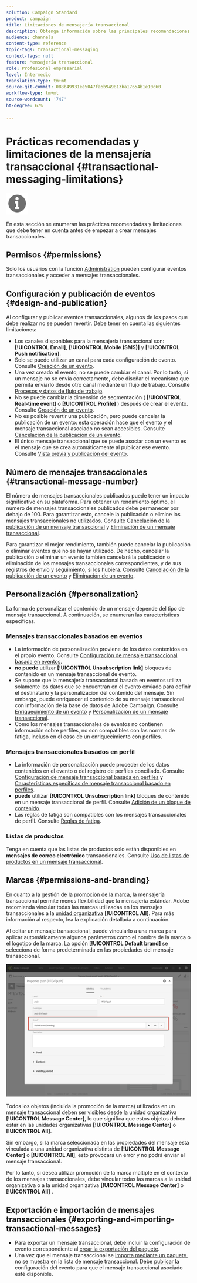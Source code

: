 ```yaml
---
solution: Campaign Standard
product: campaign
title: Limitaciones de mensajería transaccional
description: Obtenga información sobre las principales recomendaciones y limitaciones relativas a los mensajes transaccionales en Adobe Campaign Standard.
audience: channels
content-type: reference
topic-tags: transactional-messaging
context-tags: null
feature: Mensajería transaccional
role: Profesional empresarial
level: Intermedio
translation-type: tm+mt
source-git-commit: 088b49931ee5047fa6b949813ba17654b1e10d60
workflow-type: tm+mt
source-wordcount: '747'
ht-degree: 67%

---
```



# Prácticas recomendadas y limitaciones de la mensajería transaccional {#transactional-messaging-limitations}

<img src="assets/do-not-localize/icon_concepts.svg" width="60px">

En esta sección se enumeran las prácticas recomendadas y limitaciones que debe tener en cuenta antes de empezar a crear mensajes transaccionales.

<!--For more on transactional messages, including on how to configure and create them, see [Getting started with transactional messaging](../../channels/using/getting-started-with-transactional-msg.md).-->

## Permisos {#permissions}

Solo los usuarios con la función [Administration](../../administration/using/users-management.md#functional-administrators) pueden configurar eventos transaccionales y acceder a mensajes transaccionales.

## Configuración y publicación de eventos {#design-and-publication}

Al configurar y publicar eventos transaccionales, algunos de los pasos que debe realizar no se pueden revertir. Debe tener en cuenta las siguientes limitaciones:

* Los canales disponibles para la mensajería transaccional son: **[!UICONTROL Email]**, **[!UICONTROL Mobile (SMS)]** y **[!UICONTROL Push notification]**.
* Solo se puede utilizar un canal para cada configuración de evento. Consulte [Creación de un evento](../../channels/using/configuring-transactional-event.md#creating-an-event).
* Una vez creado el evento, no se puede cambiar el canal. Por lo tanto, si un mensaje no se envía correctamente, debe diseñar el mecanismo que permita enviarlo desde otro canal mediante un flujo de trabajo. Consulte [Procesos y datos de flujo de trabajo](../../automating/using/get-started-workflows.md).
* No se puede cambiar la dimensión de segmentación ( **[!UICONTROL Real-time event]** o **[!UICONTROL Profile]** ) después de crear el evento. Consulte [Creación de un evento](../../channels/using/configuring-transactional-event.md#creating-an-event).
* No es posible revertir una publicación, pero puede cancelar la publicación de un evento: esta operación hace que el evento y el mensaje transaccional asociado no sean accesibles. Consulte [Cancelación de la publicación de un evento](../../channels/using/publishing-transactional-event.md#unpublishing-an-event).
* El único mensaje transaccional que se puede asociar con un evento es el mensaje que se crea automáticamente al publicar ese evento. Consulte [Vista previa y publicación del evento](../../channels/using/publishing-transactional-event.md#previewing-and-publishing-the-event).

## Número de mensajes transaccionales {#transactional-message-number}

El número de mensajes transaccionales publicados puede tener un impacto significativo en su plataforma. Para obtener un rendimiento óptimo, el número de mensajes transaccionales publicados debe permanecer por debajo de 100. Para garantizar esto, cancele la publicación o elimine los mensajes transaccionales no utilizados. Consulte [Cancelación de la publicación de un mensaje transaccional](../../channels/using/publishing-transactional-message.md#unpublishing-a-transactional-message) y [Eliminación de un mensaje transaccional](../../channels/using/publishing-transactional-message.md#deleting-a-transactional-message).

Para garantizar el mejor rendimiento, también puede cancelar la publicación o eliminar eventos que no se hayan utilizado. De hecho, cancelar la publicación o eliminar un evento también cancelará la publicación o eliminación de los mensajes transaccionales correspondientes, y de sus registros de envío y seguimiento, si los hubiera. Consulte [Cancelación de la publicación de un evento](../../channels/using/publishing-transactional-event.md#unpublishing-an-event) y [Eliminación de un evento](../../channels/using/publishing-transactional-event.md#deleting-an-event).

## Personalización {#personalization}

La forma de personalizar el contenido de un mensaje depende del tipo de mensaje transaccional. A continuación, se enumeran las características específicas.

### Mensajes transaccionales basados en eventos

* La información de personalización proviene de los datos contenidos en el propio evento. Consulte [Configuración de mensaje transaccional basada en eventos](../../channels/using/configuring-transactional-event.md#event-based-transactional-messages).
* **no puede** utilizar **[!UICONTROL Unsubscription link]** bloques de contenido en un mensaje transaccional de evento.
* Se supone que la mensajería transaccional basada en eventos utiliza solamente los datos que se encuentran en el evento enviado para definir el destinatario y la personalización del contenido del mensaje. Sin embargo, puede enriquecer el contenido de su mensaje transaccional con información de la base de datos de Adobe Campaign. Consulte [Enriquecimiento de un evento](../../channels/using/configuring-transactional-event.md#enriching-the-transactional-message-content) y [Personalización de un mensaje transaccional](../../channels/using/editing-transactional-message.md#personalizing-a-transactional-message).
* Como los mensajes transaccionales de eventos no contienen información sobre perfiles, no son compatibles con las normas de fatiga, incluso en el caso de un enriquecimiento con perfiles.

### Mensajes transaccionales basados en perfil

* La información de personalización puede proceder de los datos contenidos en el evento o del registro de perfiles conciliado. Consulte [Configuración de mensaje transaccional basada en perfiles](../../channels/using/configuring-transactional-event.md#profile-based-transactional-messages) y [Características específicas de mensaje transaccional basado en perfiles](../../channels/using/editing-transactional-message.md#profile-transactional-message-specificities).
* **puede** utilizar **[!UICONTROL Unsubscription link]** bloques de contenido en un mensaje transaccional de perfil. Consulte [Adición de un bloque de contenido](../../designing/using/personalization.md#adding-a-content-block).
* Las reglas de fatiga son compatibles con los mensajes transaccionales de perfil. Consulte [Reglas de fatiga](../../sending/using/fatigue-rules.md).

### Listas de productos

Tenga en cuenta que las listas de productos solo están disponibles en **mensajes de correo electrónico** transaccionales. Consulte [Uso de listas de productos en un mensaje transaccional](../../designing/using/using-product-listings.md).

## Marcas {#permissions-and-branding}

En cuanto a la gestión de la [promoción de la marca](../../administration/using/branding.md), la mensajería transaccional permite menos flexibilidad que la mensajería estándar. Adobe recomienda vincular todas las marcas utilizadas en los mensajes transaccionales a la [unidad organizativa](../../administration/using/organizational-units.md) **[!UICONTROL All]**. Para más información al respecto, lea la explicación detallada a continuación.

Al editar un mensaje transaccional, puede vincularlo a una marca para aplicar automáticamente algunos parámetros como el nombre de la marca o el logotipo de la marca. La opción **[!UICONTROL Default brand]** se selecciona de forma predeterminada en las propiedades del mensaje transaccional.

![](assets/message-center_branding.png)

Todos los objetos (incluida la promoción de la marca) utilizados en un mensaje transaccional deben ser visibles desde la unidad organizativa **[!UICONTROL Message Center]**, lo que significa que estos objetos deben estar en las unidades organizativas **[!UICONTROL Message Center]** o **[!UICONTROL All]**.

Sin embargo, si la marca seleccionada en las propiedades del mensaje está vinculada a una unidad organizativa distinta de **[!UICONTROL Message Center]** o **[!UICONTROL All]**, esto provocará un error y no podrá enviar el mensaje transaccional.

Por lo tanto, si desea utilizar promoción de la marca múltiple en el contexto de los mensajes transaccionales, debe vincular todas las marcas a la unidad organizativa o a la unidad organizativa **[!UICONTROL Message Center]** o **[!UICONTROL All]** .

## Exportación e importación de mensajes transaccionales {#exporting-and-importing-transactional-messages}

* Para exportar un mensaje transaccional, debe incluir la configuración de evento correspondiente al [crear la exportación del paquete](../../automating/using/managing-packages.md#creating-a-package).
* Una vez que el mensaje transaccional se [importa mediante un paquete](../../automating/using/managing-packages.md#importing-a-package), no se muestra en la lista de mensaje transaccional. Debe [publicar](../../channels/using/publishing-transactional-event.md) la configuración del evento para que el mensaje transaccional asociado esté disponible.
